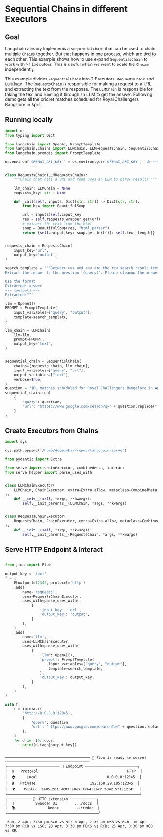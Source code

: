 # Sequential Chains in different Executors

## Goal

Langchain already implements a `SequentialChain` that can be used to chain multiple `Chains` together. But that happens in one process, which are tied to each other. This example shows how to use expand `SequentialChain` to work with >1 Executors. This is useful when we want to scale the `Chains` independently.

This example divides `SequentialChain` into 2 Executors: `RequestsChain` and `LLMChain`. The `RequestsChain` is responsible for making a request to a URL and extracting the text from the response. The `LLMChain` is responsible for taking the text and running it through an LLM to get the answer. Following demo gets all the cricket matches scheduled for Royal Challengers Bangalore in April.

## Running locally

```python
import os
from typing import Dict

from langchain import OpenAI, PromptTemplate
from langchain.chains import LLMChain, LLMRequestsChain, SequentialChain
from langchain.prompts import PromptTemplate

os.environ['OPENAI_API_KEY'] = os.environ.get('OPENAI_API_KEY', 'sk-********')


class RequestsChain(LLMRequestsChain):
    """Chain that hits a URL and then uses an LLM to parse results."""

    llm_chain: LLMChain = None
    requests_key: str = None

    def _call(self, inputs: Dict[str, str]) -> Dict[str, str]:
        from bs4 import BeautifulSoup

        url = inputs[self.input_key]
        res = self.requests_wrapper.get(url)
        # extract the text from the html
        soup = BeautifulSoup(res, "html.parser")
        return {self.output_key: soup.get_text()[: self.text_length]}


requests_chain = RequestsChain(
    input_key='url',
    output_key='output',
)

search_template = """Between >>> and <<< are the raw search result text from google search html page.
Extract the answer to the question '{query}'. Please cleanup the answer to remove any extra text unrelated to the answer. 

Use the format
Extracted: answer
>>> {output} <<<
Extracted:"""

llm = OpenAI()
PROMPT = PromptTemplate(
    input_variables=["query", "output"],
    template=search_template,
)

llm_chain = LLMChain(
    llm=llm,
    prompt=PROMPT,
    output_key='text',
)


sequential_chain = SequentialChain(
    chains=[requests_chain, llm_chain],
    input_variables=["query", "url"],
    output_variables=["text"],
    verbose=True,
)
question = "IPL matches scheduled for Royal Challengers Bangalore in April"
sequential_chain.run(
    {
        "query": question,
        "url": "https://www.google.com/search?q=" + question.replace(" ", "+"),
    }
)
```

## Create Executors from Chains

```python
import sys

sys.path.append('/home/deepankar/repos/langchain-serve')

from pydantic import Extra

from serve import ChainExecutor, CombinedMeta, Interact
from serve.helper import parse_uses_with


class LLMChainExecutor(
    LLMChain, ChainExecutor, extra=Extra.allow, metaclass=CombinedMeta
):
    def __init__(self, *args, **kwargs):
        self.__init_parents__(LLMChain, *args, **kwargs)


class RequestsChainExecutor(
    RequestsChain, ChainExecutor, extra=Extra.allow, metaclass=CombinedMeta
):
    def __init__(self, *args, **kwargs):
        self.__init_parents__(RequestsChain, *args, **kwargs)
```

## Serve HTTP Endpoint & Interact

```python

from jina import Flow

output_key = 'text'
f = (
    Flow(port=12345, protocol='http')
    .add(
        name='requests',
        uses=RequestsChainExecutor,
        uses_with=parse_uses_with(
            {
                'input_key': 'url',
                'output_key': 'output',
            }
        ),
    )
    .add(
        name='llm',
        uses=LLMChainExecutor,
        uses_with=parse_uses_with(
            {
                'llm': OpenAI(),
                'prompt': PromptTemplate(
                    input_variables=["query", "output"],
                    template=search_template,
                ),
                'output_key': output_key,
            }
        ),
    )
)

with f:
    r = Interact(
        'http://0.0.0.0:12345',
        {
            'query': question,
            'url': "https://www.google.com/search?q=" + question.replace(" ", "+"),
        },
    )
    for d in r[0].docs:
        print(d.tags[output_key])
```

```text

─────────────────────────────────────── 🎉 Flow is ready to serve! ───────────────────────────────────────
╭──────────────────────── 🔗 Endpoint ────────────────────────╮
│  ⛓   Protocol                                         HTTP  │
│  🏠     Local                                0.0.0.0:12345  │
│  🔒   Private                         192.168.29.185:12345  │
│  🌍    Public  2405:201:d007:e8e7:f7b4:eb77:2842:53f:12345  │
╰─────────────────────────────────────────────────────────────╯
╭─────────── 💎 HTTP extension ────────────╮
│  💬          Swagger UI        .../docs  │
│  📚               Redoc       .../redoc  │
╰──────────────────────────────────────────╯

 Sun, 2 Apr, 7:30 pm RCB vs MI; 6 Apr, 7:30 pm KKR vs RCB; 10 Apr, 7:30 pm RCB vs LSG; 20 Apr, 3:30 pm PBKS vs RCB; 23 Apr, 3:30 pm RCB vs RR.

```
